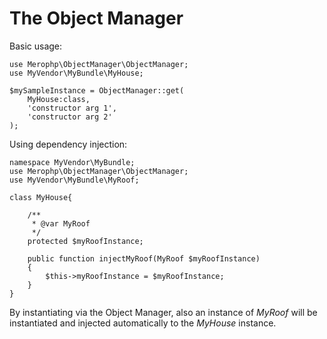 # The Object Manager

Basic usage:
<pre><code>use Merophp\ObjectManager\ObjectManager;
use MyVendor\MyBundle\MyHouse;

$mySampleInstance = ObjectManager::get(
    MyHouse:class,
    'constructor arg 1',
    'constructor arg 2'
);
</code></pre>

Using dependency injection:

<pre><code>namespace MyVendor\MyBundle;
use Merophp\ObjectManager\ObjectManager;
use MyVendor\MyBundle\MyRoof;

class MyHouse{

    /**
     * @var MyRoof
     */
    protected $myRoofInstance;

    public function injectMyRoof(MyRoof $myRoofInstance)
    {
        $this->myRoofInstance = $myRoofInstance;
    }
}
</code></pre>

By instantiating via the Object Manager, also an instance of <i>MyRoof</i>
will be instantiated and injected automatically to the <i>MyHouse</i> instance.
